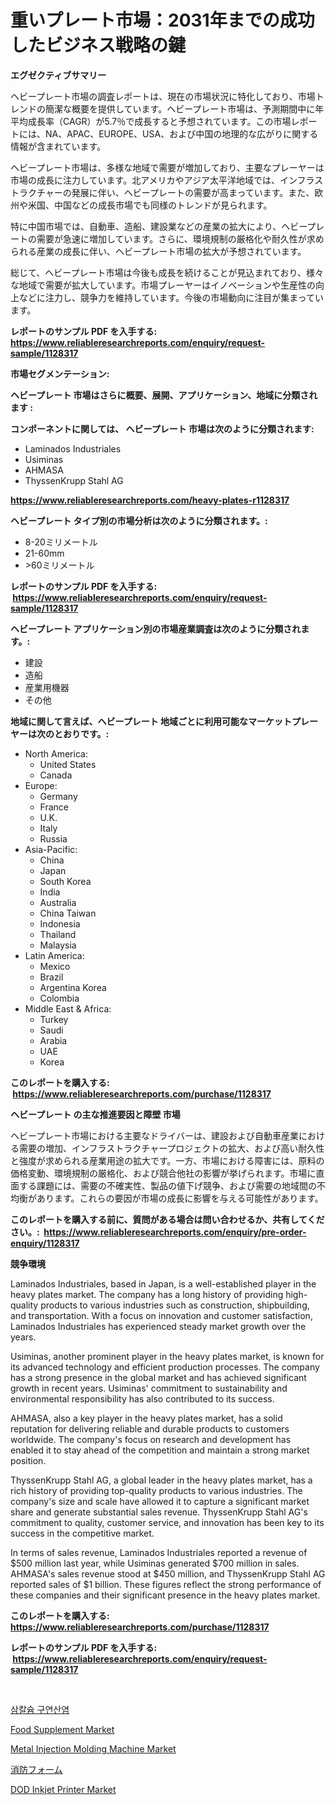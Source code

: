 <p><h1>重いプレート市場：2031年までの成功したビジネス戦略の鍵</h1></p><p><strong>エグゼクティブサマリー</strong></p>
<p><p>ヘビープレート市場の調査レポートは、現在の市場状況に特化しており、市場トレンドの簡潔な概要を提供しています。ヘビープレート市場は、予測期間中に年平均成長率（CAGR）が5.7％で成長すると予想されています。この市場レポートには、NA、APAC、EUROPE、USA、および中国の地理的な広がりに関する情報が含まれています。</p><p>ヘビープレート市場は、多様な地域で需要が増加しており、主要なプレーヤーは市場の成長に注力しています。北アメリカやアジア太平洋地域では、インフラストラクチャーの発展に伴い、ヘビープレートの需要が高まっています。また、欧州や米国、中国などの成長市場でも同様のトレンドが見られます。</p><p>特に中国市場では、自動車、造船、建設業などの産業の拡大により、ヘビープレートの需要が急速に増加しています。さらに、環境規制の厳格化や耐久性が求められる産業の成長に伴い、ヘビープレート市場の拡大が予想されています。</p><p>総じて、ヘビープレート市場は今後も成長を続けることが見込まれており、様々な地域で需要が拡大しています。市場プレーヤーはイノベーションや生産性の向上などに注力し、競争力を維持しています。今後の市場動向に注目が集まっています。</p></p>
<p><strong>レポートのサンプル PDF を入手する: <a href="https://www.reliableresearchreports.com/enquiry/request-sample/1128317">https://www.reliableresearchreports.com/enquiry/request-sample/1128317</a></strong></p>
<p><strong>市場セグメンテーション:</strong></p>
<p><strong> ヘビープレート 市場はさらに概要、展開、アプリケーション、地域に分類されます :</strong></p>
<p><strong>コンポーネントに関しては、 ヘビープレート 市場は次のように分類されます: &nbsp;</strong></p>
<p><ul><li>Laminados Industriales</li><li>Usiminas</li><li>AHMASA</li><li>ThyssenKrupp Stahl AG</li></ul></p>
<p><strong><a href="https://www.reliableresearchreports.com/heavy-plates-r1128317">https://www.reliableresearchreports.com/heavy-plates-r1128317</a></strong></p>
<p><strong> ヘビープレート タイプ別の市場分析は次のように分類されます。:</strong></p>
<p><ul><li>8-20ミリメートル</li><li>21-60mm</li><li>>60ミリメートル</li></ul></p>
<p><strong>レポートのサンプル PDF を入手する: &nbsp;<a href="https://www.reliableresearchreports.com/enquiry/request-sample/1128317">https://www.reliableresearchreports.com/enquiry/request-sample/1128317</a></strong></p>
<p><strong> ヘビープレート アプリケーション別の市場産業調査は次のように分類されます。:</strong></p>
<p><ul><li>建設</li><li>造船</li><li>産業用機器</li><li>その他</li></ul></p>
<p><strong>地域に関して言えば、ヘビープレート 地域ごとに利用可能なマーケットプレーヤーは次のとおりです。:</strong></p>
<p><ul>
    <li>
        North America:
        <ul>
            <li>United States</li>
            <li>Canada</li>
        </ul>
    </li>
    <li>
        Europe:
        <ul>
            <li>Germany</li>
            <li>France</li>
            <li>U.K.</li>
            <li>Italy</li>
            <li>Russia</li>
        </ul>
    </li>
    <li>
        Asia-Pacific:
        <ul>
            <li>China</li>
            <li>Japan</li>
            <li>South Korea</li>
            <li>India</li>
            <li>Australia</li>
            <li>China Taiwan</li>
            <li>Indonesia</li>
            <li>Thailand</li>
            <li>Malaysia</li>
        </ul>
    </li>
    <li>
        Latin America:
        <ul>
            <li>Mexico</li>
            <li>Brazil</li>
            <li>Argentina Korea</li>
            <li>Colombia</li>
        </ul>
    </li>
    <li>
        Middle East & Africa:
        <ul>
            <li>Turkey</li>
            <li>Saudi</li>
            <li>Arabia</li>
            <li>UAE</li>
            <li>Korea</li>
        </ul>
    </li>
    </ul></p>
<p><strong>このレポートを購入する: &nbsp;<a href="https://www.reliableresearchreports.com/purchase/1128317">https://www.reliableresearchreports.com/purchase/1128317</a></strong></p>
<p><strong>ヘビープレート の主な推進要因と障壁 市場</strong></p>
<p><p>ヘビープレート市場における主要なドライバーは、建設および自動車産業における需要の増加、インフラストラクチャープロジェクトの拡大、および高い耐久性と強度が求められる産業用途の拡大です。一方、市場における障害には、原料の価格変動、環境規制の厳格化、および競合他社の影響が挙げられます。市場に直面する課題には、需要の不確実性、製品の値下げ競争、および需要の地域間の不均衡があります。これらの要因が市場の成長に影響を与える可能性があります。</p></p>
<p><strong>このレポートを購入する前に、質問がある場合は問い合わせるか、共有してください。:&nbsp; <a href="https://www.reliableresearchreports.com/enquiry/pre-order-enquiry/1128317">https://www.reliableresearchreports.com/enquiry/pre-order-enquiry/1128317</a></strong></p>
<p><strong>競争環境</strong></p>
<p><p>Laminados Industriales, based in Japan, is a well-established player in the heavy plates market. The company has a long history of providing high-quality products to various industries such as construction, shipbuilding, and transportation. With a focus on innovation and customer satisfaction, Laminados Industriales has experienced steady market growth over the years.</p><p>Usiminas, another prominent player in the heavy plates market, is known for its advanced technology and efficient production processes. The company has a strong presence in the global market and has achieved significant growth in recent years. Usiminas' commitment to sustainability and environmental responsibility has also contributed to its success.</p><p>AHMASA, also a key player in the heavy plates market, has a solid reputation for delivering reliable and durable products to customers worldwide. The company's focus on research and development has enabled it to stay ahead of the competition and maintain a strong market position.</p><p>ThyssenKrupp Stahl AG, a global leader in the heavy plates market, has a rich history of providing top-quality products to various industries. The company's size and scale have allowed it to capture a significant market share and generate substantial sales revenue. ThyssenKrupp Stahl AG's commitment to quality, customer service, and innovation has been key to its success in the competitive market.</p><p>In terms of sales revenue, Laminados Industriales reported a revenue of $500 million last year, while Usiminas generated $700 million in sales. AHMASA's sales revenue stood at $450 million, and ThyssenKrupp Stahl AG reported sales of $1 billion. These figures reflect the strong performance of these companies and their significant presence in the heavy plates market.</p></p>
<p><strong>このレポートを購入する: &nbsp; <a href="https://www.reliableresearchreports.com/purchase/1128317">https://www.reliableresearchreports.com/purchase/1128317</a></strong></p>
<p><strong>レポートのサンプル PDF を入手する: &nbsp;<a href="https://www.reliableresearchreports.com/enquiry/request-sample/1128317">https://www.reliableresearchreports.com/enquiry/request-sample/1128317</a></strong><strong></strong></p>
<p>&nbsp;</p>
<p><p><a href="https://github.com/GabrielBlanda5656/Market-Research-Report-List-1/blob/main/281317226748.md">삼칼슘 구연산염</a></p><p><a href="https://www.linkedin.com/pulse/food-supplement-market-comprehensive-assessment-type-application-ymzlf?trackingId=TdbMYT1UyR0%2Bc8kDKvaGsA%3D%3D">Food Supplement Market</a></p><p><a href="https://github.com/Hazelklievgspy6vdcsmu106w/Market-Research-Report-List-2/blob/main/metal-injection-molding-machine-market.md">Metal Injection Molding Machine Market</a></p><p><a href="https://github.com/EstelWisozk1/Market-Research-Report-List-1/blob/main/518946229070.md">消防フォーム</a></p><p><a href="https://github.com/lubmix/Market-Research-Report-List-2/blob/main/dod-inkjet-printer-market.md">DOD Inkjet Printer Market</a></p></p>